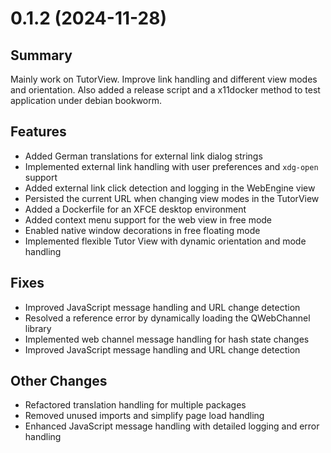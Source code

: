 # 0.1.2 (2024-11-28)

## Summary

Mainly work on TutorView. Improve link handling and different view modes and orientation. Also added a release script
and a x11docker method to test application under debian bookworm.

## Features

- Added German translations for external link dialog strings
- Implemented external link handling with user preferences and `xdg-open` support
- Added external link click detection and logging in the WebEngine view
- Persisted the current URL when changing view modes in the TutorView
- Added a Dockerfile for an XFCE desktop environment
- Added context menu support for the web view in free mode
- Enabled native window decorations in free floating mode
- Implemented flexible Tutor View with dynamic orientation and mode handling

## Fixes

- Improved JavaScript message handling and URL change detection
- Resolved a reference error by dynamically loading the QWebChannel library
- Implemented web channel message handling for hash state changes
- Improved JavaScript message handling and URL change detection

## Other Changes

- Refactored translation handling for multiple packages
- Removed unused imports and simplify page load handling
- Enhanced JavaScript message handling with detailed logging and error handling
